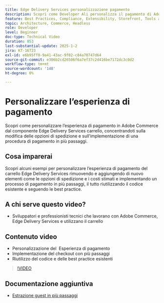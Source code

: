 ```yaml
---
title: Edge Delivery Services personalizzazione pagamento
description: Scopri come Developer Ali personalizza il pagamento di Adobe Commerce, incluse le opzioni di consegna e il pagamento in più passaggi, utilizzando le best practice e il riutilizzo del codice. ​
feature: Best Practices, Compliance, Extensibility, Storefront, Tools and External Services
topic: Architecture, Commerce, Headless
role: Developer
level: Beginner
doc-type: Technical Video
duration: 853
last-substantial-update: 2025-1-2
jira: KT-16723
exl-id: e6b95ff0-9a41-43ac-9f02-c84a70747d64
source-git-commit: e306b2cd26506f6a7ef37c2d416be7172dc3c0d2
workflow-type: tm+mt
source-wordcount: '148'
ht-degree: 0%

---
```


# Personalizzare l’esperienza di pagamento

Scopri come personalizzare l’esperienza di pagamento in Adobe Commerce dal componente Edge Delivery Services carrello, concentrandoti sulla modifica delle opzioni di spedizione e sull’implementazione di una procedura di pagamento in più passaggi.

## Cosa imparerai

Scopri alcuni esempi per personalizzare l’esperienza di pagamento del carrello Edge Delivery Services rimuovendo e aggiungendo di nuovo elementi come le opzioni di spedizione e i costi stimati e implementando un processo di pagamento in più passaggi, il tutto riutilizzando il codice esistente e seguendo le best practice. &#x200B;

## A chi serve questo video?

* Sviluppatori e professionisti tecnici che lavorano con Adobe Commerce, Edge Delivery Services e utilizzano il carrello

## Contenuto video

* Personalizzazione del &#x200B; Esperienza di pagamento
* Implementazione del checkout con più passaggi&#x200B;
* Riutilizzo del codice e delle best practice esistenti

>[!VIDEO](https://video.tv.adobe.com/v/3442650?learn=on)

## Documentazione aggiuntiva

* [Estrazione guest in più passaggi](https://experienceleague.adobe.com/developer/commerce/storefront/dropins/checkout/tutorials/multi-step/)

